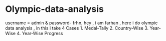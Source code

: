 # Olympic-data-analysis
username = admin &amp; password- frhn,    hey , i am farhan , here i do olympic data analysis , in this i take 4 Cases 1. Medal-Tally   2. Country-Wise   3. Year-Wise   4. Year-Wise Progress 
